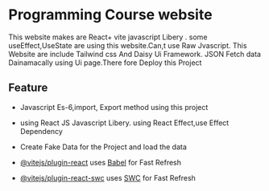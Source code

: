 
# Programming Course website 

This website makes are React+ vite javascript  Libery .
some useEffect,UseState are using this website.Can,t use Raw Jvascript. This Website are include Tailwind css And Daisy Ui Framework. JSON Fetch data Dainamacally using Ui page.There fore Deploy this Project


## Feature

- Javascript Es-6,import, Export method using this project

- using React JS Javascript Libery. using React Effect,use Effect Dependency
- Create Fake Data for the Project and load the data





- [@vitejs/plugin-react](https://github.com/vitejs/vite-plugin-react/blob/main/packages/plugin-react/README.md) uses [Babel](https://babeljs.io/) for Fast Refresh
- [@vitejs/plugin-react-swc](https://github.com/vitejs/vite-plugin-react-swc) uses [SWC](https://swc.rs/) for Fast Refresh

